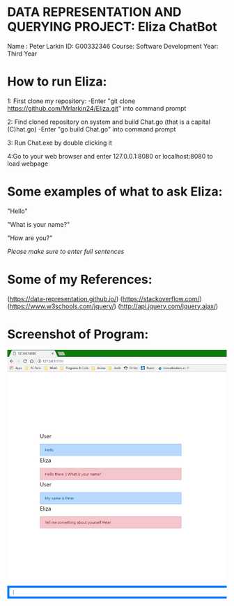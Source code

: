# DATA REPRESENTATION AND QUERYING PROJECT: Eliza ChatBot

Name : Peter Larkin
ID: G00332346
Course: Software Development 
Year: Third Year

# How to run Eliza:

1: First clone my repository:
	-Enter "git clone https://github.com/Mrlarkin24/Eliza.git" into command prompt
	
2: Find cloned repository on system and build Chat.go (that is a capital (C)hat.go)
	-Enter "go build Chat.go" into command prompt

3: Run Chat.exe by double clicking it

4:Go to your web browser and enter 127.0.0.1:8080 or localhost:8080 to load webpage

# Some examples of what to ask Eliza:

"Hello"

"What is your name?"

"How are you?"

*Please make sure to enter full sentences*

# Some of my References:

(https://data-representation.github.io/)
(https://stackoverflow.com/)
(https://www.w3schools.com/jquery/)
(http://api.jquery.com/jquery.ajax/)

# Screenshot of Program:

![alt text](https://raw.githubusercontent.com/Mrlarkin24/Eliza/master/Screenshot.png)